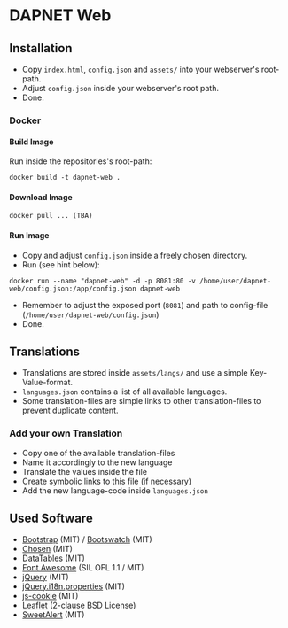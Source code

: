 # DAPNET Web

## Installation
* Copy `index.html`, `config.json` and `assets/` into your webserver's root-path.
* Adjust `config.json` inside your webserver's root path.
* Done.

### Docker

#### Build Image
Run inside the repositories's root-path:
```
docker build -t dapnet-web .
```

#### Download Image
```
docker pull ... (TBA)
```

#### Run Image
* Copy and adjust `config.json` inside a freely chosen directory.
* Run (see hint below):
```
docker run --name "dapnet-web" -d -p 8081:80 -v /home/user/dapnet-web/config.json:/app/config.json dapnet-web
```
* Remember to adjust the exposed port (`8081`) and path to config-file (`/home/user/dapnet-web/config.json`)
* Done.

## Translations
* Translations are stored inside `assets/langs/` and use a simple Key-Value-format.  
* `languages.json` contains a list of all available languages.
* Some translation-files are simple links to other translation-files to prevent duplicate content.

### Add your own Translation
* Copy one of the available translation-files
* Name it accordingly to the new language
* Translate the values inside the file
* Create symbolic links to this file (if necessary)
* Add the new language-code inside `languages.json`

## Used Software
* [Bootstrap](https://getbootstrap.com) (MIT) / [Bootswatch](https://bootswatch.com) (MIT)
* [Chosen](https://github.com/harvesthq/chosen) (MIT)
* [DataTables](https://github.com/DataTables/DataTables) (MIT)
* [Font Awesome](https://fortawesome.github.io/Font-Awesome) (SIL OFL 1.1 / MIT)
* [jQuery](https://jquery.com) (MIT)
* [jQuery.i18n.properties](https://github.com/jquery-i18n-properties/jquery-i18n-properties) (MIT)
* [js-cookie](https://github.com/js-cookie/js-cookie) (MIT)
* [Leaflet](http://leafletjs.com) (2-clause BSD License)
* [SweetAlert](https://github.com/t4t5/sweetalert) (MIT)
